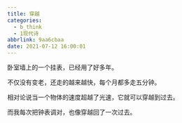 ```yaml
---
title: 穿越
categories:
  - b_think
  - 1现代诗
abbrlink: 9aa6cbaa
date: 2021-07-12 16:00:01
---
```


卧室墙上的一个挂表，已经用了好多年。

不仅没有变老，还走的越来越快，每个月都多走五分钟。

相对论说当一个物体的速度超越了光速，它就可以穿越到过去。

而我每次把钟表调对，也像穿越回了一次过去。
